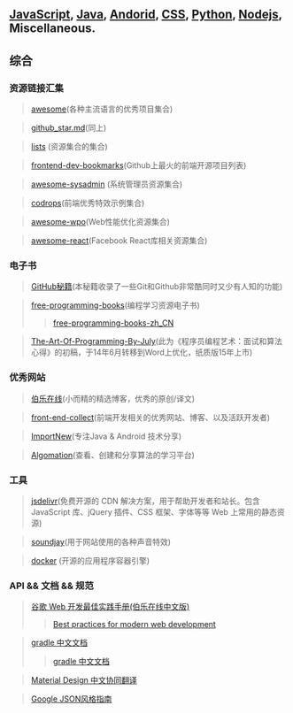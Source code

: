 ## [JavaScript](README.md), [Java](bookmark-java.md), [Andorid](bookmark-andorid.md), [CSS](bookmark-css.md), [Python](bookmark-pyton.md), [Nodejs](bookmark-nodejs.md), Miscellaneous.

## 综合

### 资源链接汇集
>[awesome](https://github.com/sindresorhus/awesome)(各种主流语言的优秀项目集合)

>[github_star.md](https://github.com/Tairy/Social-Networking-Analysis/blob/master/github/github_star.md)(同上)

>[lists](https://github.com/jnv/lists) (资源集合的集合)

>[frontend-dev-bookmarks](https://github.com/dypsilon/frontend-dev-bookmarks)(Github上最火的前端开源项目列表)

>[awesome-sysadmin](https://github.com/kahun/awesome-sysadmin) (系统管理员资源集合)

>[codrops](https://github.com/codrops)(前端优秀特效示例集合)

>[awesome-wpo](https://github.com/davidsonfellipe/awesome-wpo)(Web性能优化资源集合)

>[awesome-react](https://github.com/enaqx/awesome-react)(Facebook React库相关资源集合)

### 电子书
>[GitHub秘籍](https://github.com/tiimgreen/github-cheat-sheet/blob/master/README.zh-cn.md)(本秘籍收录了一些Git和Github非常酷同时又少有人知的功能)

>[free-programming-books](https://github.com/vhf/free-programming-books)(编程学习资源电子书)
>>[free-programming-books-zh_CN](https://github.com/justjavac/free-programming-books-zh_CN)

>[The-Art-Of-Programming-By-July](https://github.com/julycoding/The-Art-Of-Programming-By-July)(此为《程序员编程艺术：面试和算法心得》的初稿，于14年6月转移到Word上优化，纸质版15年上市)

### 优秀网站
>[伯乐在线](http://blog.jobbole.com/)(小而精的精选博客，优秀的原创/译文)

>[front-end-collect](https://github.com/foru17/front-end-collect)(前端开发相关的优秀网站、博客、以及活跃开发者)

>[ImportNew](http://www.importnew.com)(专注Java & Android 技术分享)

>[Algomation](http://www.algomation.com/)(查看、创建和分享算法的学习平台)

### 工具
>[jsdelivr](https://github.com/jsdelivr/jsdelivr)(免费开源的 CDN 解决方案，用于帮助开发者和站长。包含 JavaScript 库、jQuery 插件、CSS 框架、字体等等 Web 上常用的静态资源)

>[soundjay](http://www.soundjay.com)(用于网站使用的各种声音特效)

>[docker](https://github.com/docker/docker) (开源的应用程序容器引擎)

### API && 文档 && 规范
>[谷歌 Web 开发最佳实践手册(伯乐在线中文版)](http://blog.jobbole.com/45574/)
>>[Best practices for modern web development](https://github.com/Google/WebFundamentals)

>[gradle 中文文档](https://github.com/waylau/Gradle-2-User-Guide)
>>[gradle 中文文档](https://github.com/pkaq/gradledoc)

>[Material Design 中文协同翻译](https://github.com/1sters/material_design_zh)

>[Google JSON风格指南](https://github.com/darcyliu/google-styleguide/blob/master/JSONStyleGuide.md)


